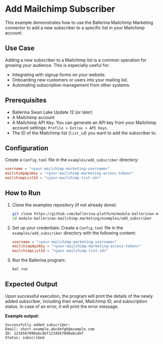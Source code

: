# Add Mailchimp Subscriber

This example demonstrates how to use the Ballerina Mailchimp Marketing connector to add a new subscriber to a specific list in your Mailchimp account.

## Use Case

Adding a new subscriber to a Mailchimp list is a common operation for growing your audience. This is especially useful for:

- Integrating with signup forms on your website.
- Onboarding new customers or users into your mailing list.
- Automating subscription management from other systems.

## Prerequisites

- Ballerina Swan Lake Update 12 (or later)
- A Mailchimp account
- A Mailchimp API Key. You can generate an API key from your Mailchimp account settings: `Profile > Extras > API Keys`.
- The ID of the Mailchimp list (`list_id`) you want to add the subscriber to.

## Configuration

Create a `Config.toml` file in the `examples/add_subscriber` directory:

```toml
username = "<your-mailchimp-marketing-username>"
mailchimpApiKey = "<your-mailchimp-marketing-access-token>"
mailchimpListId = "<your-mailchimp-list-id>"
````

## How to Run

1. Clone the examples repository (if not already done):

   ```bash
   git clone https://github.com/ballerina-platform/module-ballerinax-mailchimp.marketing
   cd module-ballerinax-mailchimp.marketing/examples/add_subscriber
   ```

2. Set up your credentials:
   Create a `Config.toml` file in the `examples/add_subscriber` directory with the following content:

   ```toml
   username = "<your-mailchimp-marketing-username>"
   mailchimpApiKey = "<your-mailchimp-marketing-access-token>"
   mailchimpListId = "<your-mailchimp-list-id>"
   ```

3. Run the Ballerina program:

   ```bash
   bal run
   ```

## Expected Output

Upon successful execution, the program will print the details of the newly added subscriber, including their email, Mailchimp ID, and subscription status.
In case of an error, it will print the error message.

**Example output:**

```
Successfully added subscriber:
Email: short.example.abcdefgh@example.com
ID: 1234567890abcdef1234567890abcdef
Status: subscribed
```
